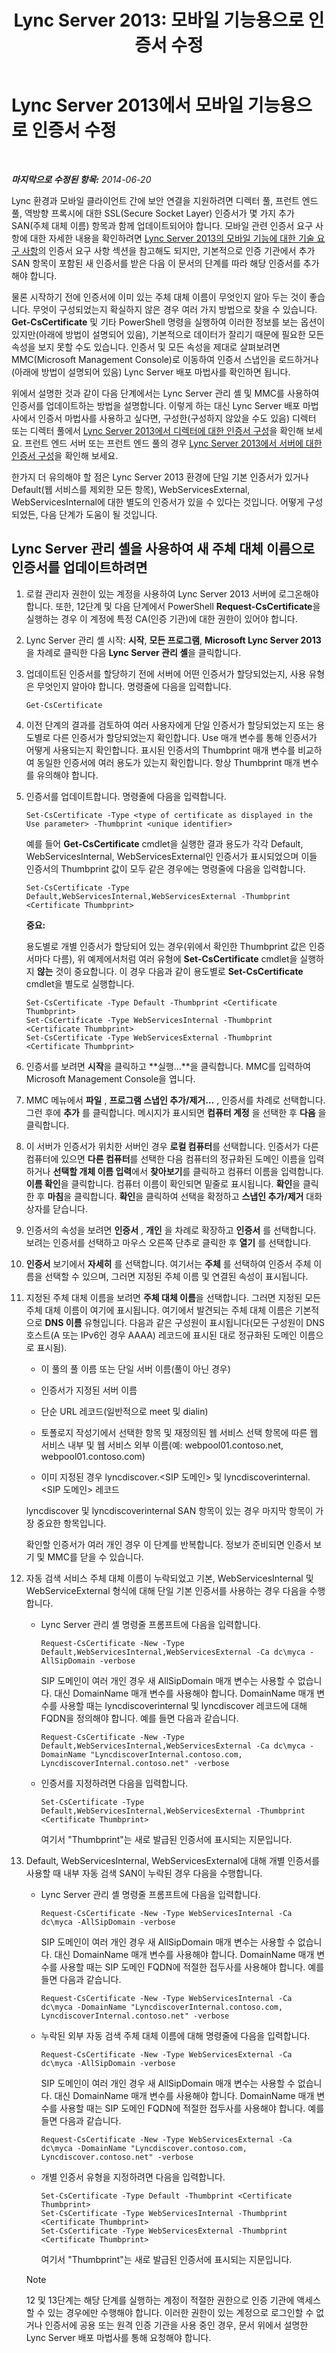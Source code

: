 ﻿---
title: 'Lync Server 2013: 모바일 기능용으로 인증서 수정'
TOCTitle: 모바일 기능용으로 인증서 수정
ms:assetid: 4e9107af-20f4-4c2a-8c98-ca35b39a4e2d
ms:mtpsurl: https://technet.microsoft.com/ko-kr/library/Hh690015(v=OCS.15)
ms:contentKeyID: 49303587
ms.date: 08/10/2015
mtps_version: v=OCS.15
ms.translationtype: HT
---

# Lync Server 2013에서 모바일 기능용으로 인증서 수정

 

_**마지막으로 수정된 항목:** 2014-06-20_

Lync 환경과 모바일 클라이언트 간에 보안 연결을 지원하려면 디렉터 풀, 프런트 엔드 풀, 역방향 프록시에 대한 SSL(Secure Socket Layer) 인증서가 몇 가지 추가 SAN(주체 대체 이름) 항목과 함께 업데이트되어야 합니다. 모바일 관련 인증서 요구 사항에 대한 자세한 내용을 확인하려면 [Lync Server 2013의 모바일 기능에 대한 기술 요구 사항](lync-server-2013-technical-requirements-for-mobility.md)의 인증서 요구 사항 섹션을 참고해도 되지만, 기본적으로 인증 기관에서 추가 SAN 항목이 포함된 새 인증서를 받은 다음 이 문서의 단계를 따라 해당 인증서를 추가해야 합니다.

물론 시작하기 전에 인증서에 이미 있는 주체 대체 이름이 무엇인지 알아 두는 것이 좋습니다. 무엇이 구성되었는지 확실하지 않은 경우 여러 가지 방법으로 찾을 수 있습니다. **Get-CsCertificate** 및 기타 PowerShell 명령을 실행하여 이러한 정보를 보는 옵션이 있지만(아래에 방법이 설명되어 있음), 기본적으로 데이터가 잘리기 때문에 필요한 모든 속성을 보지 못할 수도 있습니다. 인증서 및 모든 속성을 제대로 살펴보려면 MMC(Microsoft Management Console)로 이동하여 인증서 스냅인을 로드하거나(아래에 방법이 설명되어 있음) Lync Server 배포 마법사를 확인하면 됩니다.

위에서 설명한 것과 같이 다음 단계에서는 Lync Server 관리 셸 및 MMC를 사용하여 인증서를 업데이트하는 방법을 설명합니다. 이렇게 하는 대신 Lync Server 배포 마법사에서 인증서 마법사를 사용하고 싶다면, 구성한(구성하지 않았을 수도 있음) 디렉터 또는 디렉터 풀에서 [Lync Server 2013에서 디렉터에 대한 인증서 구성](lync-server-2013-configure-certificates-for-the-director.md)을 확인해 보세요. 프런트 엔드 서버 또는 프런트 엔드 풀의 경우 [Lync Server 2013에서 서버에 대한 인증서 구성](lync-server-2013-configure-certificates-for-servers.md)을 확인해 보세요.

한가지 더 유의해야 할 점은 Lync Server 2013 환경에 단일 기본 인증서가 있거나 Default(웹 서비스를 제외한 모든 항목), WebServicesExternal, WebServicesInternal에 대한 별도의 인증서가 있을 수 있다는 것입니다. 어떻게 구성되었든, 다음 단계가 도움이 될 것입니다.

## Lync Server 관리 셸을 사용하여 새 주체 대체 이름으로 인증서를 업데이트하려면

1.  로컬 관리자 권한이 있는 계정을 사용하여 Lync Server 2013 서버에 로그온해야 합니다. 또한, 12단계 및 다음 단계에서 PowerShell **Request-CsCertificate**을 실행하는 경우 이 계정에 특정 CA(인증 기관)에 대한 권한이 있어야 합니다.

2.  Lync Server 관리 셸 시작: **시작**, **모든 프로그램**, **Microsoft Lync Server 2013**을 차례로 클릭한 다음 **Lync Server 관리 셸**을 클릭합니다.

3.  업데이트된 인증서를 할당하기 전에 서버에 어떤 인증서가 할당되었는지, 사용 유형은 무엇인지 알아야 합니다. 명령줄에 다음을 입력합니다.
    
        Get-CsCertificate

4.  이전 단계의 결과를 검토하여 여러 사용자에게 단일 인증서가 할당되었는지 또는 용도별로 다른 인증서가 할당되었는지 확인합니다. Use 매개 변수를 통해 인증서가 어떻게 사용되는지 확인합니다. 표시된 인증서의 Thumbprint 매개 변수를 비교하여 동일한 인증서에 여러 용도가 있는지 확인합니다. 항상 Thumbprint 매개 변수를 유의해야 합니다.

5.  인증서를 업데이트합니다. 명령줄에 다음을 입력합니다.
    
        Set-CsCertificate -Type <type of certificate as displayed in the Use parameter> -Thumbprint <unique identifier>
    
    예를 들어 **Get-CsCertificate** cmdlet을 실행한 결과 용도가 각각 Default, WebServicesInternal, WebServicesExternal인 인증서가 표시되었으며 이들 인증서의 Thumbprint 값이 모두 같은 경우에는 명령줄에 다음을 입력합니다.
    
        Set-CsCertificate -Type Default,WebServicesInternal,WebServicesExternal -Thumbprint <Certificate Thumbprint>
    
    **중요:**
    
    용도별로 개별 인증서가 할당되어 있는 경우(위에서 확인한 Thumbprint 값은 인증서마다 다름), 위 예제에서처럼 여러 유형에 **Set-CsCertificate** cmdlet을 실행하지 **않는** 것이 중요합니다. 이 경우 다음과 같이 용도별로 **Set-CsCertificate** cmdlet을 별도로 실행합니다.
    
        Set-CsCertificate -Type Default -Thumbprint <Certificate Thumbprint>
        Set-CsCertificate -Type WebServicesInternal -Thumbprint <Certificate Thumbprint>
        Set-CsCertificate -Type WebServicesExternal -Thumbprint <Certificate Thumbprint>

6.  인증서를 보려면 **시작**을 클릭하고 **실행…**을 클릭합니다. MMC를 입력하여 Microsoft Management Console을 엽니다.

7.  MMC 메뉴에서 **파일** , **프로그램 스냅인 추가/제거…** , 인증서를 차례로 선택합니다. 그런 후에 **추가** 를 클릭합니다. 메시지가 표시되면 **컴퓨터 계정** 을 선택한 후 **다음** 을 클릭합니다.

8.  이 서버가 인증서가 위치한 서버인 경우 **로컬 컴퓨터**를 선택합니다. 인증서가 다른 컴퓨터에 있으면 **다른 컴퓨터**를 선택한 다음 컴퓨터의 정규화된 도메인 이름을 입력하거나 **선택할 개체 이름 입력**에서 **찾아보기**를 클릭하고 컴퓨터 이름을 입력합니다. **이름 확인**을 클릭합니다. 컴퓨터 이름이 확인되면 밑줄로 표시됩니다. **확인**을 클릭한 후 **마침**을 클릭합니다. **확인**을 클릭하여 선택을 확정하고 **스냅인 추가/제거** 대화 상자를 닫습니다.

9.  인증서의 속성을 보려면 **인증서** , **개인** 을 차례로 확장하고 **인증서** 를 선택합니다. 보려는 인증서를 선택하고 마우스 오른쪽 단추로 클릭한 후 **열기** 를 선택합니다.

10. **인증서** 보기에서 **자세히** 를 선택합니다. 여기서는 **주체** 를 선택하여 인증서 주체 이름을 선택할 수 있으며, 그러면 지정된 주체 이름 및 연결된 속성이 표시됩니다.

11. 지정된 주체 대체 이름을 보려면 **주체 대체 이름**을 선택합니다. 그러면 지정된 모든 주체 대체 이름이 여기에 표시됩니다. 여기에서 발견되는 주체 대체 이름은 기본적으로 **DNS 이름** 유형입니다. 다음과 같은 구성원이 표시됩니다(모든 구성원이 DNS 호스트(A 또는 IPv6인 경우 AAAA) 레코드에 표시된 대로 정규화된 도메인 이름으로 표시됨).
    
      - 이 풀의 풀 이름 또는 단일 서버 이름(풀이 아닌 경우)
    
      - 인증서가 지정된 서버 이름
    
      - 단순 URL 레코드(일반적으로 meet 및 dialin)
    
      - 토폴로지 작성기에서 선택한 항목 및 재정의된 웹 서비스 선택 항목에 따른 웹 서비스 내부 및 웹 서비스 외부 이름(예: webpool01.contoso.net, webpool01.contoso.com)
    
      - 이미 지정된 경우 lyncdiscover.\<SIP 도메인\> 및 lyncdiscoverinternal.\<SIP 도메인\> 레코드
    
    lyncdiscover 및 lyncdiscoverinternal SAN 항목이 있는 경우 마지막 항목이 가장 중요한 항목입니다.
    
    확인할 인증서가 여러 개인 경우 이 단계를 반복합니다. 정보가 준비되면 인증서 보기 및 MMC를 닫을 수 있습니다.

12. 자동 검색 서비스 주체 대체 이름이 누락되었고 기본, WebServicesInternal 및 WebServiceExternal 형식에 대해 단일 기본 인증서를 사용하는 경우 다음을 수행합니다.
    
      - Lync Server 관리 셸 명령줄 프롬프트에 다음을 입력합니다.
        
            Request-CsCertificate -New -Type Default,WebServicesInternal,WebServicesExternal -Ca dc\myca -AllSipDomain -verbose
        
        SIP 도메인이 여러 개인 경우 새 AllSipDomain 매개 변수는 사용할 수 없습니다. 대신 DomainName 매개 변수를 사용해야 합니다. DomainName 매개 변수를 사용할 때는 lyncdiscoverinternal 및 lyncdiscover 레코드에 대해 FQDN을 정의해야 합니다. 예를 들면 다음과 같습니다.
        
            Request-CsCertificate -New -Type Default,WebServicesInternal,WebServicesExternal -Ca dc\myca -DomainName "LyncdiscoverInternal.contoso.com, LyncdiscoverInternal.contoso.net" -verbose
    
      - 인증서를 지정하려면 다음을 입력합니다.
        
            Set-CsCertificate -Type Default,WebServicesInternal,WebServicesExternal -Thumbprint <Certificate Thumbprint>
        
        여기서 "Thumbprint"는 새로 발급된 인증서에 표시되는 지문입니다.

13. Default, WebServicesInternal, WebServicesExternal에 대해 개별 인증서를 사용할 때 내부 자동 검색 SAN이 누락된 경우 다음을 수행합니다.
    
      - Lync Server 관리 셸 명령줄 프롬프트에 다음을 입력합니다.
        
            Request-CsCertificate -New -Type WebServicesInternal -Ca dc\myca -AllSipDomain -verbose
        
        SIP 도메인이 여러 개인 경우 새 AllSipDomain 매개 변수는 사용할 수 없습니다. 대신 DomainName 매개 변수를 사용해야 합니다. DomainName 매개 변수를 사용할 때는 SIP 도메인 FQDN에 적절한 접두사를 사용해야 합니다. 예를 들면 다음과 같습니다.
        
            Request-CsCertificate -New -Type WebServicesInternal -Ca dc\myca -DomainName "LyncdiscoverInternal.contoso.com, LyncdiscoverInternal.contoso.net" -verbose
    
      - 누락된 외부 자동 검색 주체 대체 이름에 대해 명령줄에 다음을 입력합니다.
        
            Request-CsCertificate -New -Type WebServicesExternal -Ca dc\myca -AllSipDomain -verbose
        
        SIP 도메인이 여러 개인 경우 새 AllSipDomain 매개 변수는 사용할 수 없습니다. 대신 DomainName 매개 변수를 사용해야 합니다. DomainName 매개 변수를 사용할 때는 SIP 도메인 FQDN에 적절한 접두사를 사용해야 합니다. 예를 들면 다음과 같습니다.
        
            Request-CsCertificate -New -Type WebServicesExternal -Ca dc\myca -DomainName "Lyncdiscover.contoso.com, Lyncdiscover.contoso.net" -verbose
    
      - 개별 인증서 유형을 지정하려면 다음을 입력합니다.
        
            Set-CsCertificate -Type Default -Thumbprint <Certificate Thumbprint>
            Set-CsCertificate -Type WebServicesInternal -Thumbprint <Certificate Thumbprint>
            Set-CsCertificate -Type WebServicesExternal -Thumbprint <Certificate Thumbprint>
        
        여기서 "Thumbprint"는 새로 발급된 인증서에 표시되는 지문입니다.
    

    > [!NOTE]
    > 12 및 13단계는 해당 단계를 실행하는 계정이 적절한 권한으로 인증 기관에 액세스할 수 있는 경우에만 수행해야 합니다. 이러한 권한이 있는 계정으로 로그인할 수 없거나 인증서에 공용 또는 원격 인증 기관을 사용 중인 경우, 문서 위에서 설명한 Lync Server 배포 마법사를 통해 요청해야 합니다.


